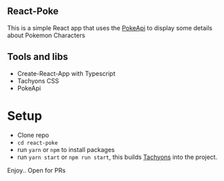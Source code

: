 
## React-Poke

This is a simple React app that uses the [PokeApi](https://pokeapi.co/) to display some details about Pokemon Characters

## Tools and libs
- Create-React-App with Typescript
- Tachyons CSS
- PokeApi

# Setup

- Clone repo
- `cd react-poke`
- run `yarn` or `npm` to install packages
- run `yarn start` or `npm run start`, this builds [Tachyons](http://tachyons.io) into the project.


Enjoy.. Open for PRs
